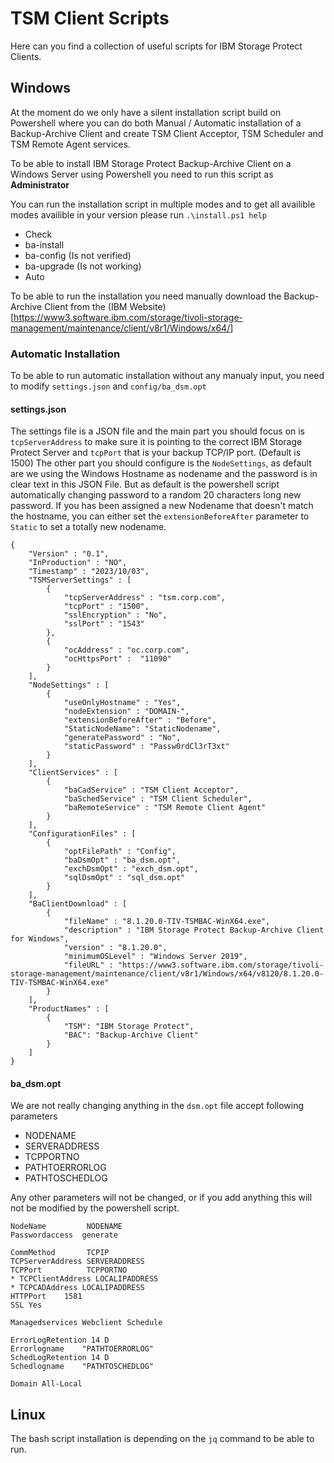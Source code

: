 # TSM Client Scripts
Here can you find a collection of useful scripts for IBM Storage Protect Clients. 

## Windows
At the moment do we only have a silent installation script build on Powershell where you can do both Manual / Automatic installation of a Backup-Archive Client and create TSM Client Acceptor, TSM Scheduler and TSM Remote Agent services. 

To be able to install IBM Storage Protect Backup-Archive Client on a Windows Server using Powershell you need to run this script as **Administrator**

You can run the installation script in multiple modes and to get all availible modes availible in your version please run `.\install.ps1 help`
- Check
- ba-install
- ba-config (Is not verified)
- ba-upgrade (Is not working)
- Auto 

To be able to run the installation you need manually download the Backup-Archive Client from the (IBM Website)[https://www3.software.ibm.com/storage/tivoli-storage-management/maintenance/client/v8r1/Windows/x64/]

### Automatic Installation
To be able to run automatic installation without any manualy input, you need to modify `settings.json` and `config/ba_dsm.opt`


#### settings.json
The settings file is a JSON file and the main part you should focus on is `tcpServerAddress` to make sure it is pointing to the correct IBM Storage Protect Server and `tcpPort` that is your backup TCP/IP port. (Default is 1500)
The other part you should configure is the `NodeSettings`, as default are we using the Windows Hostname as nodename and the password is in clear text in this JSON File. But as default is the powershell script automatically changing password to a random 20 characters long new password.
If you has been assigned a new Nodename that doesn't match the hostname, you can either set the `extensionBeforeAfter` parameter to `Static` to set a totally new nodename.

```
{
    "Version" : "0.1",
    "InProduction" : "NO",
    "Timestamp" : "2023/10/03",
    "TSMServerSettings" : [
        {
            "tcpServerAddress" : "tsm.corp.com",
            "tcpPort" : "1500",
            "sslEncryption" : "No",
            "sslPort" : "1543"
        },
        {
            "ocAddress" : "oc.corp.com",
            "ocHttpsPort" :  "11090"
        }
    ],
    "NodeSettings" : [
        {
            "useOnlyHostname" : "Yes",
            "nodeExtension" : "DOMAIN-",
            "extensionBeforeAfter" : "Before",
            "StaticNodeName": "StaticNodename",
            "generatePassword" : "No",
            "staticPassword" : "Passw0rdCl3rT3xt"
        }
    ],
    "ClientServices" : [
        {
            "baCadService" : "TSM Client Acceptor",
            "baSchedService" : "TSM Client Scheduler",
            "baRemoteService" : "TSM Remote Client Agent"
        }
    ],
    "ConfigurationFiles" : [
        {
            "optFilePath" : "Config",
            "baDsmOpt" : "ba_dsm.opt",
            "exchDsmOpt" : "exch_dsm.opt",
            "sqlDsmOpt" : "sql_dsm.opt"
        }
    ],
    "BaClientDownload" : [
        {
            "fileName" : "8.1.20.0-TIV-TSMBAC-WinX64.exe",
            "description" : "IBM Storage Protect Backup-Archive Client for Windows",
            "version" : "8.1.20.0",
            "minimumOSLevel" : "Windows Server 2019",
            "fileURL" : "https://www3.software.ibm.com/storage/tivoli-storage-management/maintenance/client/v8r1/Windows/x64/v8120/8.1.20.0-TIV-TSMBAC-WinX64.exe"
        }
    ],
    "ProductNames" : [
        {
            "TSM": "IBM Storage Protect",
            "BAC": "Backup-Archive Client"
        }
    ]
}
```

#### ba_dsm.opt
We are not really changing anything in the `dsm.opt` file accept following parameters 
- NODENAME
- SERVERADDRESS
- TCPPORTNO
- PATHTOERRORLOG
- PATHTOSCHEDLOG

Any other parameters will not be changed, or if you add anything this will not be modified by the powershell script.
```
NodeName         NODENAME
Passwordaccess	generate

CommMethod       TCPIP
TCPServerAddress SERVERADDRESS
TCPPort          TCPPORTNO
* TCPClientAddress LOCALIPADDRESS
* TCPCADAddress	LOCALIPADDRESS
HTTPPort	1581
SSL Yes

Managedservices Webclient Schedule

ErrorLogRetention 14 D
Errorlogname	"PATHTOERRORLOG"
SchedLogRetention 14 D
Schedlogname	"PATHTOSCHEDLOG"

Domain All-Local
```

## Linux
The bash script installation is depending on the `jq` command to be able to run.

